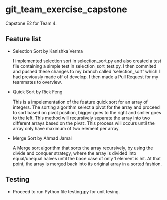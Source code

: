 # git_team_exercise_capstone

Capstone E2 for Team 4.

## Feature list

- Selection Sort by Kanishka Verma

  I implemented selection sort in selection_sort.py and also created a test file containing a simple test in selection_sort_test.py. I then commited and pushed these changes to my branch called 'selection_sort' which I had previously made off of develop. I then made a Pull Request for my teammates to overview.
  
- Quick Sort by Rick Feng

  This is a impelementation of the feature quick sort for an array of integers. The sorting algorithm select a pivot for the array and proceed to sort based on pivot position, bigger goes to the right and smller goes to the left. This method will recursively separate the array into two different arrays based on the pivat. This process will occurs until the array only have maximum of two element per array. 

- Merge Sort by Ahmad Jamal

  A Merge sort algorithm that sorts the array recursively, by using the divide and conquer strategy, where the array is divided into equal/unequal halves until the base case of only 1 element is hit. At that point, the array is merged back into its original array in a sorted fashion. 
  
  
## Testing

- Proceed to run Python file testing.py for unit tesing. 
  
